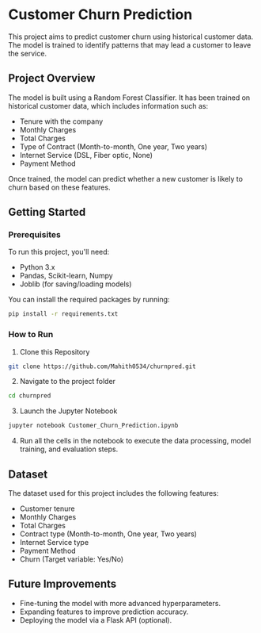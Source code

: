 # Customer Churn Prediction

This project aims to predict customer churn using historical customer data. The model is trained to identify patterns that may lead a customer to leave the service.

## Project Overview

The model is built using a Random Forest Classifier. It has been trained on historical customer data, which includes information such as:

- Tenure with the company
- Monthly Charges
- Total Charges
- Type of Contract (Month-to-month, One year, Two years)
- Internet Service (DSL, Fiber optic, None)
- Payment Method

Once trained, the model can predict whether a new customer is likely to churn based on these features.

## Getting Started

### Prerequisites

To run this project, you'll need:

- Python 3.x
- Pandas, Scikit-learn, Numpy
- Joblib (for saving/loading models)

You can install the required packages by running:

```bash
pip install -r requirements.txt
```
### How to Run
1. Clone this Repository
```bash
git clone https://github.com/Mahith0534/churnpred.git
```
2. Navigate to the project folder
```bash
cd churnpred
```
3. Launch the Jupyter Notebook
```bash
jupyter notebook Customer_Churn_Prediction.ipynb
```
4. Run all the cells in the notebook to execute the data processing, model training, and evaluation steps.
## Dataset
The dataset used for this project includes the following features:

- Customer tenure
- Monthly Charges
- Total Charges
- Contract type (Month-to-month, One year, Two years)
- Internet Service type
- Payment Method
- Churn (Target variable: Yes/No)
## Future Improvements
- Fine-tuning the model with more advanced hyperparameters.
- Expanding features to improve prediction accuracy.
- Deploying the model via a Flask API (optional).
